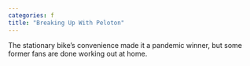 ```yaml
---
categories: f
title: "Breaking Up With Peloton"
---
```

The stationary bike’s convenience made it a pandemic winner, but some former fans are done working out at home.